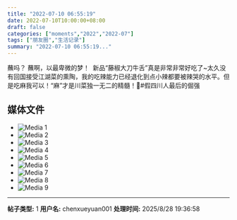 ```yaml
---
title: "2022-07-10 06:55:19"
date: 2022-07-10T10:00:00+08:00
draft: false
categories: ["moments","2022","2022-07"]
tags: ["朋友圈","生活记录"]
summary: "2022-07-10 06:55:19..."
---
```


蘸吗？
​蘸啊，以最卑微的梦！
​
​新品“藤椒大刀牛舌”真是非常非常好吃了~
​太久没有回国接受江湖菜的熏陶，我的吃辣能力已经退化到点小辣都要被辣哭的水平。但是吃麻我可以！“麻”才是川菜独一无二的精髓！🥲
​
​#假四川人最后的倔强

## 媒体文件

- ![Media 1](/Moments/photos/2022-07-10/202207100655190.jpg)
- ![Media 2](/Moments/photos/2022-07-10/202207100655191.jpg)
- ![Media 3](/Moments/photos/2022-07-10/202207100655192.jpg)
- ![Media 4](/Moments/photos/2022-07-10/202207100655193.jpg)
- ![Media 5](/Moments/photos/2022-07-10/202207100655194.jpg)
- ![Media 6](/Moments/photos/2022-07-10/202207100655195.jpg)
- ![Media 7](/Moments/photos/2022-07-10/202207100655196.jpg)
- ![Media 8](/Moments/photos/2022-07-10/202207100655197.jpg)
- ![Media 9](/Moments/photos/2022-07-10/202207100655198.jpg)

---

**帖子类型:** 1
**用户名:** chenxueyuan001
**处理时间:** 2025/8/28 19:36:58